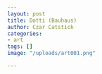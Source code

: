 ```yaml
---
layout: post
title: Dotti (Bauhaus)
author: Czar Catstick
categories:
- art
tags: []
image: "/uploads/art001.png"

---
```

